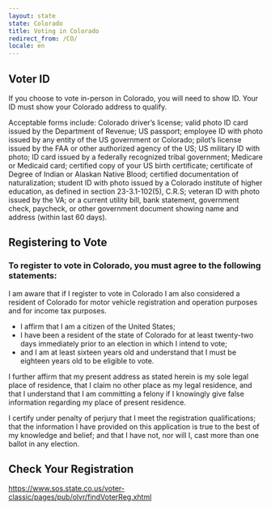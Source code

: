 ```yaml
---
layout: state
state: Colorado
title: Voting in Colorado
redirect_from: /CO/
locale: en
---
```


## Voter ID

If you choose to vote in-person in Colorado, you will need to show ID. Your ID must show your Colorado address to qualify. 

Acceptable forms include: Colorado driver’s license; valid photo ID card issued by the Department of Revenue; US passport; employee ID with photo issued by any entity of the US government or Colorado; pilot’s license issued by the FAA or other authorized agency of the US; US military ID with photo; ID card issued by a federally recognized tribal government; Medicare or Medicaid card; certified copy of your US birth certificate; certificate of Degree of Indian or Alaskan Native Blood; certified documentation of naturalization; student ID with photo issued by a Colorado institute of higher education, as defined in section 23-3.1-102(5), C.R.S; veteran ID with photo issued by the VA; or a current utility bill, bank statement, government check, paycheck, or other government document showing name and address (within last 60 days).

## Registering to Vote

### To register to vote in Colorado, you must agree to the following statements:

I am aware that if I register to vote in Colorado I am also considered a resident of Colorado for motor vehicle registration and operation purposes and for income tax purposes.

* I affirm that I am a citizen of the United States;
* I have been a resident of the state of Colorado for at least twenty-two days immediately prior to an election in which I intend to vote;
* and I am at least sixteen years old and understand that I must be eighteen years old to be eligible to vote.

I further affirm that my present address as stated herein is my sole legal place of residence, that I claim no other place as my legal residence, and that I understand that I am committing a felony if I knowingly give false information regarding my place of present residence.

I certify under penalty of perjury that I meet the registration qualifications; that the information I have provided on this application is true to the best of my knowledge and belief; and that I have not, nor will I, cast more than one ballot in any election.

## Check Your Registration

<https://www.sos.state.co.us/voter-classic/pages/pub/olvr/findVoterReg.xhtml>
